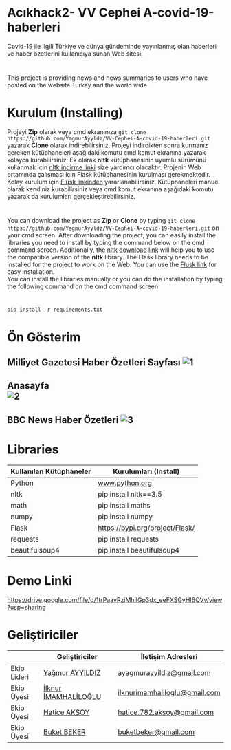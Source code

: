 # Acıkhack2- VV Cephei A-covid-19-haberleri
Covid-19 ile ilgili Türkiye ve dünya gündeminde yayınlanmış olan haberleri ve haber özetlerini kullanıcıya sunan Web sitesi.</br>
#
This project is providing news and news summaries to users who have posted on the website Turkey and the world wide.
</br>
# Kurulum (Installing)
Projeyi **Zip** olarak veya cmd ekranınıza `git clone https://github.com/YagmurAyyldz/VV-Cephei-A-covid-19-haberleri.git` yazarak **Clone** olarak indirebilirsiniz.
Projeyi indirdikten sonra kurmanız gereken kütüphaneleri aşağıdaki komutu cmd komut ekranına yazarak kolayca kurabilirsiniz. Ek olarak **nltk** kütüphanesinin uyumlu sürümünü kullanmak için [nltk indirme linki](http://www.nltk.org/install.html) size yardımcı olacaktır. Projenin Web ortamında çalışması için Flask kütüphanesinin kurulması gerekmektedir. Kolay kurulum için [Flusk linkinden](https://pypi.org/project/Flask/) yararlanabilirsiniz.
Kütüphaneleri manuel olarak kendiniz kurabilirsiniz veya cmd komut ekranına aşağıdaki komutu yazarak da kurulumları gerçekleştirebilirsiniz.
</br> 
#
You can download the project as **Zip** or **Clone** by typing `git clone https://github.com/YagmurAyyldz/VV-Cephei-A-covid-19-haberleri.git` on your cmd screen.
After downloading the project, you can easily install the libraries you need to install by typing the command below on the cmd command screen. Additionally, the [nltk download link](http://www.nltk.org/install.html) will help you to use the compatible version of the **nltk** library. The Flask library needs to be installed for the project to work on the Web. You can use the [Flusk link](https://pypi.org/project/Flask/) for easy installation.
</br>
You can install the libraries manually or you can do the installation by typing the following command on the cmd command screen.
#
`pip install -r requirements.txt`

# Ön Gösterim

Milliyet Gazetesi Haber Özetleri Sayfası
![1](https://user-images.githubusercontent.com/34991085/89057275-08717680-d366-11ea-9ea4-2c2fd9c72d7c.jpg)
-------------------------------------------------------------------
Anasayfa </br>
![2](https://user-images.githubusercontent.com/34991085/89057411-42427d00-d366-11ea-9380-bcadd084a691.jpg)
-------------------------------------------------------------------
BBC News Haber Özetleri
![3](https://user-images.githubusercontent.com/34991085/89057524-73bb4880-d366-11ea-9c57-4d4d8585e87b.jpg)
-------------------------------------------------------------------



# Libraries

| Kullanılan Kütüphaneler | Kurulumları (Install) |
| --- | --- |
| Python  |  www.python.org |
| nltk | pip install nltk==3.5  |
| math |pip install maths |
| numpy | pip install numpy |
| Flask | https://pypi.org/project/Flask/|
| requests | pip install requests |
| beautifulsoup4 | pip install beautifulsoup4|

# Demo Linki
https://drive.google.com/file/d/1trPaavRziMhiIGp3dx_eeFXSGyHI6QVy/view?usp=sharing


# Geliştiriciler
|| Geliştiriciler | İletişim Adresleri |
|---| --- | --- |
|Ekip Lideri|  [Yağmur AYYILDIZ](https://github.com/YagmurAyyldz) |   ayagmurayyildiz@gmail.com |
|Ekip Üyesi|  [İlknur İMAMHALİLOĞLU](https://github.com/ilknurimamhaliloglu)| ilknurimamhaliloglu@gmail.com|
|Ekip Üyesi|  [Hatice AKSOY](https://github.com/HaticeAksoy)|  hatice.782.aksoy@gmail.com|
|Ekip Üyesi|  [Buket BEKER](https://github.com/BuketBeker)| buketbeker@gmail.com|
